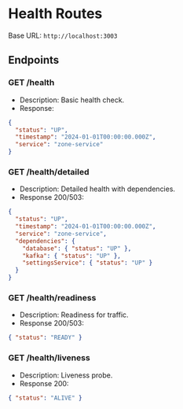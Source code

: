 # Health Routes

Base URL: `http://localhost:3003`

## Endpoints

### GET /health
- Description: Basic health check.
- Response:
```json
{
  "status": "UP",
  "timestamp": "2024-01-01T00:00:00.000Z",
  "service": "zone-service"
}
```

### GET /health/detailed
- Description: Detailed health with dependencies.
- Response 200/503:
```json
{
  "status": "UP",
  "timestamp": "2024-01-01T00:00:00.000Z",
  "service": "zone-service",
  "dependencies": {
    "database": { "status": "UP" },
    "kafka": { "status": "UP" },
    "settingsService": { "status": "UP" }
  }
}
```

### GET /health/readiness
- Description: Readiness for traffic.
- Response 200/503:
```json
{ "status": "READY" }
```

### GET /health/liveness
- Description: Liveness probe.
- Response 200:
```json
{ "status": "ALIVE" }
```
